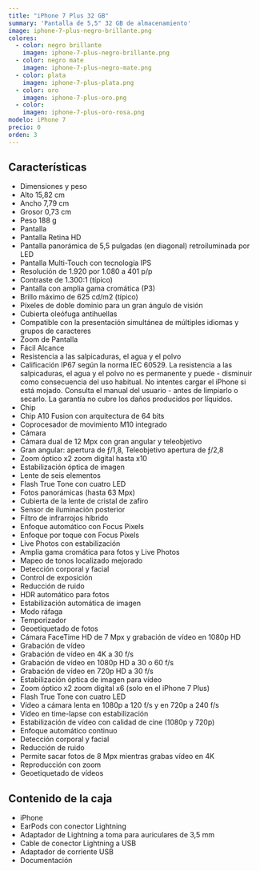 ```yaml
---
title: "iPhone 7 Plus 32 GB"
summary: 'Pantalla de 5,5" 32 GB de almacenamiento'
image: iphone-7-plus-negro-brillante.png
colores:
  - color: negro brillante
    imagen: iphone-7-plus-negro-brillante.png
  - color: negro mate
    imagen: iphone-7-plus-negro-mate.png
  - color: plata
    imagen: iphone-7-plus-plata.png
  - color: oro
    imagen: iphone-7-plus-oro.png
  - color:
    imagen: iphone-7-plus-oro-rosa.png
modelo: iPhone 7
precio: 0
orden: 3
---
```


## Características

  - Dimensiones y peso
  - Alto 15,82 cm
  - Ancho 7,79 cm
  - Grosor 0,73 cm
  - Peso 188 g
  - Pantalla
  - Pantalla Retina HD
  - Pantalla panorámica de 5,5 pulgadas (en diagonal) retroiluminada por LED
  - Pantalla Multi-Touch con tecnología IPS
  - Resolución de 1.920 por 1.080 a 401 p/p
  - Contraste de 1.300:1 (típico)
  - Pantalla con amplia gama cromática (P3)
  - Brillo máximo de 625 cd/m2 (típico)
  - Píxeles de doble dominio para un gran ángulo de visión
  - Cubierta oleófuga antihuellas
  - Compatible con la presentación simultánea de múltiples idiomas y grupos de caracteres
  - Zoom de Pantalla
  - Fácil Alcance
  - Resistencia a las salpicaduras, el agua y el polvo
  - Calificación IP67 según la norma IEC 60529. La resistencia a las salpicaduras, el agua y el polvo no es permanente y puede  - disminuir como consecuencia del uso habitual. No intentes cargar el iPhone si está mojado. Consulta el manual del usuario   - antes de limpiarlo o secarlo. La garantía no cubre los daños producidos por líquidos.
  - Chip
  - Chip A10 Fusion con arquitectura de 64 bits
  - Coprocesador de movimiento M10 integrado
  - Cámara
  - Cámara dual de 12 Mpx con gran angular y teleobjetivo
  - Gran angular: apertura de ƒ/1,8, Teleobjetivo apertura de ƒ/2,8
  - Zoom óptico x2 zoom digital hasta x10
  - Estabilización óptica de imagen
  - Lente de seis elementos
  - Flash True Tone con cuatro LED
  - Fotos panorámicas (hasta 63 Mpx)
  - Cubierta de la lente de cristal de zafiro
  - Sensor de iluminación posterior
  - Filtro de infrarrojos híbrido
  - Enfoque automático con Focus Pixels
  - Enfoque por toque con Focus Pixels
  - Live Photos con estabilización
  - Amplia gama cromática para fotos y Live Photos
  - Mapeo de tonos localizado mejorado
  - Detección corporal y facial
  - Control de exposición
  - Reducción de ruido
  - HDR automático para fotos
  - Estabilización automática de imagen
  - Modo ráfaga
  - Temporizador
  - Geoetiquetado de fotos
  - Cámara FaceTime HD de 7 Mpx y grabación de vídeo en 1080p HD
  - Grabación de vídeo
  - Grabación de vídeo en 4K a 30 f/s
  - Grabación de vídeo en 1080p HD a 30 o 60 f/s
  - Grabación de vídeo en 720p HD a 30 f/s
  - Estabilización óptica de imagen para vídeo
  - Zoom óptico x2 zoom digital x6 (solo en el iPhone 7 Plus)
  - Flash True Tone con cuatro LED
  - Vídeo a cámara lenta en 1080p a 120 f/s y en 720p a 240 f/s
  - Vídeo en time-lapse con estabilización
  - Estabilización de vídeo con calidad de cine (1080p y 720p)
  - Enfoque automático continuo
  - Detección corporal y facial
  - Reducción de ruido
  - Permite sacar fotos de 8 Mpx mientras grabas vídeo en 4K
  - Reproducción con zoom
  - Geoetiquetado de vídeos

## Contenido de la caja

  - iPhone
  - EarPods con conector Lightning
  - Adaptador de Lightning a toma para auriculares de 3,5 mm
  - Cable de conector Lightning a USB
  - Adaptador de corriente USB
  - Documentación
